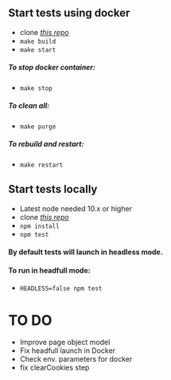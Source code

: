 
## Start tests using docker
* clone *[this repo](https://github.com/iarl/puppeteer-example.git)*
* `make build`
* `make start`
##### To stop docker container:
* `make stop`
##### To clean all:
* `make purge`
##### To rebuild and restart:
* `make restart`

## Start tests locally
* Latest node needed 10.x or higher
* clone *[this repo](https://github.com/iarl/puppeteer-example.git)*
* `npm install`
* `npm test`
#### By default tests will launch in headless mode.
#### To run in headfull mode:
* `HEADLESS=false npm test`

# TO DO
- Improve page object model
- Fix headfull launch in Docker
- Check env. parameters for docker
- fix clearCookies step
